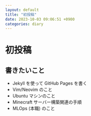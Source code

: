 ```yaml
---
layout: default
title: "初投稿"
date: 2023-10-03 09:06:51 +0900
categories: diary
---
```


# 初投稿

## 書きたいこと

- Jekyll を使って GitHub Pages を書く
- Vim/Neovim のこと
- Ubuntu マシンのこと
- Minecraft サーバー構築関連の手順
- MLOps (本職) のこと
